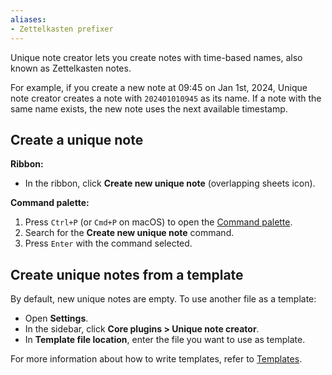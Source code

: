 ```yaml
---
aliases:
- Zettelkasten prefixer
---
```


Unique note creator lets you create notes with time-based names, also known as Zettelkasten notes. 

For example, if you create a new note at 09:45 on Jan 1st, 2024, Unique note creator creates a note with `202401010945` as its name. If a note with the same name exists, the new note uses the next available timestamp.

## Create a unique note

**Ribbon:**

- In the ribbon, click **Create new unique note** (overlapping sheets icon).

**Command palette:**

1. Press `Ctrl+P` (or `Cmd+P` on macOS) to open the [Command palette](Command%20palette.md).
1. Search for the **Create new unique note** command.
1. Press `Enter` with the command selected.

## Create unique notes from a template

By default, new unique notes are empty. To use another file as a template:

- Open **Settings**.
- In the sidebar, click **Core plugins > Unique note creator**.
- In **Template file location**, enter the file you want to use as template.

For more information about how to write templates, refer to [Templates](Templates.md).